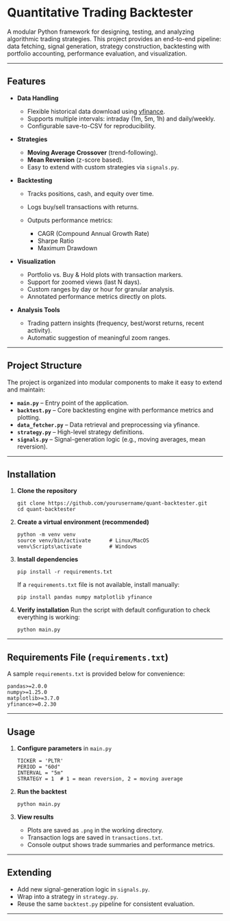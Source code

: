 # Quantitative Trading Backtester

A modular Python framework for designing, testing, and analyzing algorithmic trading strategies.
This project provides an end-to-end pipeline: data fetching, signal generation, strategy construction, backtesting with portfolio accounting, performance evaluation, and visualization.

---

## Features

* **Data Handling**

  * Flexible historical data download using [yfinance](https://pypi.org/project/yfinance/).
  * Supports multiple intervals: intraday (1m, 5m, 1h) and daily/weekly.
  * Configurable save-to-CSV for reproducibility.

* **Strategies**

  * **Moving Average Crossover** (trend-following).
  * **Mean Reversion** (z-score based).
  * Easy to extend with custom strategies via `signals.py`.

* **Backtesting**

  * Tracks positions, cash, and equity over time.
  * Logs buy/sell transactions with returns.
  * Outputs performance metrics:

    * CAGR (Compound Annual Growth Rate)
    * Sharpe Ratio
    * Maximum Drawdown

* **Visualization**

  * Portfolio vs. Buy & Hold plots with transaction markers.
  * Support for zoomed views (last N days).
  * Custom ranges by day or hour for granular analysis.
  * Annotated performance metrics directly on plots.

* **Analysis Tools**

  * Trading pattern insights (frequency, best/worst returns, recent activity).
  * Automatic suggestion of meaningful zoom ranges.

---

## Project Structure

The project is organized into modular components to make it easy to extend and maintain:

* **`main.py`** – Entry point of the application.
* **`backtest.py`** – Core backtesting engine with performance metrics and plotting.
* **`data_fetcher.py`** – Data retrieval and preprocessing via yfinance.
* **`strategy.py`** – High-level strategy definitions.
* **`signals.py`** – Signal-generation logic (e.g., moving averages, mean reversion).

---

## Installation

1. **Clone the repository**

   ```
   git clone https://github.com/yourusername/quant-backtester.git
   cd quant-backtester
   ```

2. **Create a virtual environment (recommended)**

   ```
   python -m venv venv
   source venv/bin/activate      # Linux/MacOS
   venv\Scripts\activate         # Windows
   ```

3. **Install dependencies**

   ```
   pip install -r requirements.txt
   ```

   If a `requirements.txt` file is not available, install manually:

   ```
   pip install pandas numpy matplotlib yfinance
   ```

4. **Verify installation**
   Run the script with default configuration to check everything is working:

   ```
   python main.py
   ```

---

## Requirements File (`requirements.txt`)

A sample `requirements.txt` is provided below for convenience:

```
pandas>=2.0.0
numpy>=1.25.0
matplotlib>=3.7.0
yfinance>=0.2.30
```

---

## Usage

1. **Configure parameters** in `main.py`

   ```
   TICKER = 'PLTR'
   PERIOD = "60d"
   INTERVAL = "5m"
   STRATEGY = 1  # 1 = mean reversion, 2 = moving average
   ```

2. **Run the backtest**

   ```
   python main.py
   ```

3. **View results**

   * Plots are saved as `.png` in the working directory.
   * Transaction logs are saved in `transactions.txt`.
   * Console output shows trade summaries and performance metrics.

---

## Extending

* Add new signal-generation logic in `signals.py`.
* Wrap into a strategy in `strategy.py`.
* Reuse the same `backtest.py` pipeline for consistent evaluation.

---
